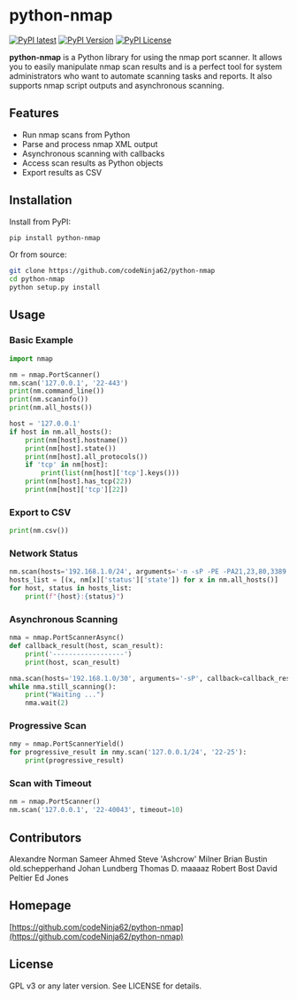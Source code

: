 # python-nmap

[![PyPI latest](https://img.shields.io/pypi/v/python-nmap.svg?maxAge=360)](https://pypi.python.org/pypi/python-nmap)
[![PyPI Version](https://img.shields.io/pypi/pyversions/python-nmap.svg?maxAge=2592000)](https://pypi.python.org/pypi/python-nmap)
[![PyPI License](https://img.shields.io/pypi/l/python-nmap.svg?maxAge=2592000)](https://pypi.python.org/pypi/python-nmap)

**python-nmap** is a Python library for using the nmap port scanner. It allows you to easily manipulate nmap scan results and is a perfect tool for system administrators who want to automate scanning tasks and reports. It also supports nmap script outputs and asynchronous scanning.

## Features

- Run nmap scans from Python
- Parse and process nmap XML output
- Asynchronous scanning with callbacks
- Access scan results as Python objects
- Export results as CSV

## Installation

Install from PyPI:

```bash
pip install python-nmap
```

Or from source:

```bash
git clone https://github.com/codeNinja62/python-nmap
cd python-nmap
python setup.py install
```

## Usage

### Basic Example

```python
import nmap

nm = nmap.PortScanner()
nm.scan('127.0.0.1', '22-443')
print(nm.command_line())
print(nm.scaninfo())
print(nm.all_hosts())

host = '127.0.0.1'
if host in nm.all_hosts():
    print(nm[host].hostname())
    print(nm[host].state())
    print(nm[host].all_protocols())
    if 'tcp' in nm[host]:
        print(list(nm[host]['tcp'].keys()))
    print(nm[host].has_tcp(22))
    print(nm[host]['tcp'][22])
```

### Export to CSV

```python
print(nm.csv())
```

### Network Status

```python
nm.scan(hosts='192.168.1.0/24', arguments='-n -sP -PE -PA21,23,80,3389')
hosts_list = [(x, nm[x]['status']['state']) for x in nm.all_hosts()]
for host, status in hosts_list:
    print(f"{host}:{status}")
```

### Asynchronous Scanning

```python
nma = nmap.PortScannerAsync()
def callback_result(host, scan_result):
    print('------------------')
    print(host, scan_result)

nma.scan(hosts='192.168.1.0/30', arguments='-sP', callback=callback_result)
while nma.still_scanning():
    print("Waiting ...")
    nma.wait(2)
```

### Progressive Scan

```python
nmy = nmap.PortScannerYield()
for progressive_result in nmy.scan('127.0.0.1/24', '22-25'):
    print(progressive_result)
```

### Scan with Timeout

```python
nm = nmap.PortScanner()
nm.scan('127.0.0.1', '22-40043', timeout=10)
```

## Contributors

Alexandre Norman
Sameer Ahmed
Steve 'Ashcrow' Milner
Brian Bustin
old.schepperhand
Johan Lundberg
Thomas D. maaaaz
Robert Bost
David Peltier
Ed Jones

## Homepage

[https://github.com/codeNinja62/python-nmap](https://github.com/codeNinja62/python-nmap)

## License

GPL v3 or any later version. See LICENSE for details.